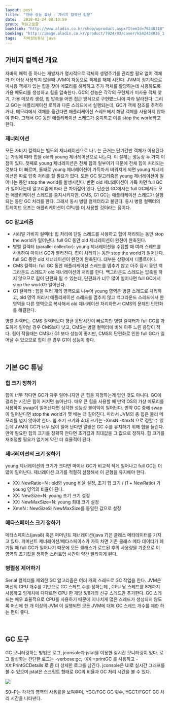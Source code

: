 ```yaml
---
layout: post
title:  "자바 성능 튜닝 - 가비지 컬렉션 입문"
date:   2018-02-24 00:10:59
group: 책읽고밑줄
booklink: "http://www.aladin.co.kr/shop/wproduct.aspx?ItemId=79248318"
bookimg: "http://image.aladin.co.kr/product/7924/83/cover/k542434036_1.jpg"
tags:   자바성능튜닝 java
---
```


## 가비지 컬렉션 개요
자바의 매력 중 하나는 개발자가 명시적으로 객체의 생명주기를 관리할 필요 없이 객체가 더 이상 사용되지 않을때 JVM이 자동으로 객체를 해제 시킨다. JVM이 정기적으로 미사용 객체가 있는 힙을 찾아 메모리를 해제하고 추가 객체를 할당하는데 사용하도록 가용 메모리를 생성하고 힙을 압축한다. GC의 성능은 각각의 구현체가 미사용 객체 찾기, 가용 메모리 생성, 힙 압축을 어떤 접근 방식으로 구현했느냐에 따라 달라진다. 그리고 GC는 애플리케이션 로직과 다른 스레드에서 실행되는데, GC가 객체 참조를 추적하거나, 메모리에서 객체를 옮긴다면 애플리케이션 스레드에서 해당 객체를 사용하지 않아야 한다. 그래서 GC 동안 애플리케이션 스레드가 중지되고 이를 stop the world라고 한다. 

### 제너레이션
모든 가비지 컬렉터는 별도의 제너레이션으로 나누는 근거는 단기간만 객체가 이용된다는 가정에 따라 힙을 old와 young 제너레이션으로 나눈다. 이 설계는 성능상 두 가지 이점이 있다. 첫째로 young 제너레이션은 전체 힙의 일부이기 때문에 전체 힙이 처리되는 것보다 더 빠르며, 둘째로 young 제너레이션이 가득차서 비워지게 되면 young 제너레이션은 따로 압축 처리를 할 필요가 없다. 모든 GC 알고리즘은 young 제너레이션이 일어나는 동안 stop the world를 발생시킨다. 반면 old 제너레이션이 가득 차면 full GC가 일어나는데 알고리즘에 따라 큰 차이점이 있다. 단순한 GC에서는 full GC에서도 모든 애플리케이션 스레드를 중지시키지만, CMS, G1 GC는 애플리케이션 스레드가 실행되는 동안 GC 처리를 한다. 그래서 동시 병렬 컬렉터라고 불린다. 동시 병렬 컬렉터의 트레이드 오프는 애플리케이션이 CPU를 더 사용할 것이라는 점이다. 

### GC 알고리즘
- 시리얼 가비지 컬렉터: 힙 처리에 단일 스레드를 사용하고 힙이 처리되는 동안 stop the world가 일어난다. full GC 동안 old 제너레이션이 완전이 완축된다. 
- 병렬 컬렉터 (parallel collector): young 제너레이션을 수집할 때 여러 스레드를 사용하여 마이너 GC가 빨라진다. 힙이 처리되는 동안 stop the world가 일어난다.  full GC 동안 old 제너레이션이 완전이 완축된다. 대부분 상황에서 디폴트이다. 
- CMS 컬렉터: full GC 동안 애플리케이션 스레드를 멈추기 않고 아주 잠시 동안 백그라운드 스레드가 old 제너레이션의 처리를 한다. 백그라운드 스레드는 압축을 하지 않으므로 힙이 단편화 될 수 있는데, 단편화가 너무 많이 일어나면 full GC에서  stop the world가 일어난다.
- G1 컬렉터 : 힙을 여러 개의 영역으로 나누어 young 영역은 병렬 스레드로 처리하고, old 영역 처리시 애플리케이션 스레드를 멈추지 않고 백그라운드 스레드에서 한 영역을 다른 영역으로 복사해서 old 제너레이션 처리하면서 CMS의 문제인 단편화를 해결한다. 

병렬 컬렉터는 CMS 컬렉터보다 평균 응답시간이 빠르지만 병렬 컬렉터가 full GC를 과도하게 일어날 경우 CMS보다 낫고, CMS는 병렬 컬렉터에 비해 아주 느린 응답이 적다. 힙이 작을때는 CMS가 G1 보다 성능이 좋지만, CMS의 단편화로 인한 full GC가 일어날 수 있으므로 힙이 큰 경우 G1이 성능이 좋다. 

<br/> 

## 기본 GC 튜닝

### 힙 크기 정하기
힙이 너무 작다면 GC가 자주 일어나지만 큰 힙을 지정하는게 답인 것도 아니다. GC에 걸리는 시간은 힙이 커지면 늘어난다. 매우 큰 힙을 사용할 때 만약 OS의 가상 메모리를 사용하여 swap이 일어난다면 심각한 성능상 불이익이 일어난다. 만약 GC 중에 swap이 일어난다면 stop the world가 몇 배는 더 길어진다. 따라서 JVM의 총 힙은 물리 메모리를 넘지 않아야 한다. 힙 초기 크기와 최대 크기는 -XmsN -XmxN 으로 정할 수 있는데 JVM이 GC가 너무 많이 일어 난다면 알맞은 GC 수를 유지하기 위해 힙을 늘린다. 만약 필요한 힙의 크기를 정확히 안다면 초기값과 최대값을 그 값으로 정하자. 힙 크기를 재조정할 필요가 없기에 약간 더 효율적이 된다. 

### 제너레이션의 크기 정하기
young 제너레이션의 크기가 크다면 마이너 GC가 비교적 적게 일어나고 full GC는 더 많이 일어난다. 제너레이션 크기를 적절히 설정해서 이 균형을 유지해야 한다. 
- XX: NewRatio=N : old와 young 비율 설정, 초기 힙 크기 / (1 + NewRatio) 가 young 영역의 비율이 된다. 
- XX: NewSize=N: young 초기 크기 설정
- XX: NewMaxSize=N: young 최대 크기 설정
- XmnN : NewSize와 NewMaxSize를 동일한 값으로 설정


### 메타스페이스 크기 정하기
메타스페이스(java8) 혹은 퍼머넌트 제너레이션(java 7)은 클래스 메타데이터를 가지고 있다. 퍼머넌트 제너레이션/메타스페이스가 가득 차면 기존 클래스 메타 데이터가 폐기될 때 full GC가 일어나기 때문에 모든 클래스가 로드된 후의 사용량을 기준으로 이 영역의 초기값을 정하면 스타트업 시간이 약간 빨라지게 된다. 

### 병렬성 제어하기
Serial 컬렉터를 제외한 GC 알고리즘은 여러 개의 스레드로 GC 작업을 한다. JVM은 머신의 CPU 개수를 기반으로 GC 스레드 수를 정하는데 , CPU 당 스레드를 8개까지 사용하고 임계치에 다다르면 CPU 한 개당 5/8개의 신규 스레드만 추가한다. GC 스레드는 매우 효율적으로 CPU를 사용하기 때문에 지나치게 많은 스레드가 생성되지 않도록 머신에 한 개 이상의 JVM 이 실행되면 모든 JVM에 대해 GC 스레드 개수를 제한 하는 편이 좋다. 

<br/> 

## GC 도구
GC 모니터링하는 방법은 로그,  jconsole과 jstat을 이용한 실시간 모니터링이 있다. 로그 활성화는 간단한 로그는 -verbose:gc, -XX:+printGC 를 사용하고 -XX:PrintGCDetails 로 좀 더 상세한 로그를 남긴다. jconsole은 UI로 실시간 그래프를 볼 수 있으며 jstat은 스크립트 형태로 GC의 비율과 GC 처리 시간을 볼 수 있다. 


<a href="//underlinee.github.io/assets/img/20180224-1.png" data-lightbox="falcon9-large">
  <img src="//underlinee.github.io/assets/img/20180224-1.png"/>
</a>

S0~P는 각각의 영역의 사용률을 보여주며, YGC/FGC GC 횟수,  YGCT/FGCT GC 처리 시간을 나타낸다.

<br/>